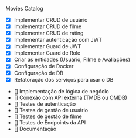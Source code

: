 Movies Catalog


 - [X] Implementar CRUD de usuário
 - [X] Implementar CRUD de filme
 - [X] Implementar CRUD de rating
 - [X] Implementar autenticação com JWT
 - [X] Implementar Guard de JWT
 - [X] Implementar Guard de Role
 - [X] Criar as entidades (Usuário, Filme e Avaliações)
 - [X] Configuração de Docker
 - [X] Configuração de DB
 - [X] Refatoração dos serviços para usar o DB
 - [] Implementação de lógica de negócio
 - [] Conexão com API externa (TMDB ou OMDB)
 - [] Testes de autenticação
 - [] Testes de gestão de usuário
 - [] Testes de gestão de filme
 - [] Testes de Endpoints da API
 - [] Documentação
